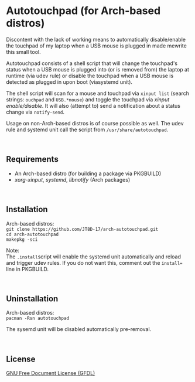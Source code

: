 # Autotouchpad (for Arch-based distros)

Discontent with the lack of working means to automatically disable/enable the touchpad of my laptop when a USB mouse is plugged in made mewrite this small tool.    

Autotouchpad consists of a shell script that will change the touchpad's status when a USB mouse is plugged into (or is removed from) the laptop at runtime (via udev rule) or disable the touchpad when a USB mouse is detected as plugged in upon boot (viasystemd unit).

The shell script will scan for a mouse and touchpad via `xinput list` (search strings: `ouchpad` and `USB.*mouse`) and toggle the touchpad via _xinput enable/disable_. It will also (attempt to) send a notification about a status change via `notify-send`.

Usage on non-Arch-based distros is of course possible as well. The udev rule and systemd unit call the script from `/usr/share/autotouchpad`.

&nbsp;

## Requirements

- An Arch-based distro (for building a package via PKGBUILD)
- _xorg-xinput_, _systemd_, _libnotify_ (Arch packages)

&nbsp;

## Installation

Arch-based distros:    
`git clone https://github.com/JT8D-17/arch-autotouchpad.git`    
`cd arch-autotouchpad`    
`makepkg -sci`

Note:    
The `.install`script will enable the systemd unit automatically and reload and trigger udev rules. If you do not want this, comment out the `install=` line in PKGBUILD.

&nbsp;

## Uninstallation

Arch-based distros:    
`pacman -Rsn autotouchpad`

The sysemd unit will be disabled automatically pre-removal.

&nbsp;

## License

[GNU Free Document License (GFDL)](https://www.gnu.org/licenses/fdl-1.3.html)